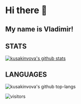 # Hi there 👋

## My name is Vladimir!

## STATS
<p align="left">
  <a href="https://github.com/kusakinvova"><img src="https://github-readme-stats.vercel.app/api?username=kusakinvova&hide_border=true&show_icons=true" alt="kusakinvova's github stats"></a>
</p>


## LANGUAGES
<img src="https://github-readme-stats.vercel.app/api/top-langs/?username=kusakinvova&layout=compact" alt="kusakinvova's github top-langs" >



![visitors](https://visitor-badge.glitch.me/badge?page_id=kusakinvova)



<!--
**KusakinVova/kusakinvova** is a ✨ _special_ ✨ repository because its `README.md` (this file) appears on your GitHub profile.

Here are some ideas to get you started:

- 🔭 I’m currently working on ...
- 🌱 I’m currently learning ...
- 👯 I’m looking to collaborate on ...
- 🤔 I’m looking for help with ...
- 💬 Ask me about ...
- 📫 How to reach me: ...
- 😄 Pronouns: ...
- ⚡ Fun fact: ...

- 🔭 I’m currently working on RSClone (survival single/multiplayer game)!
- 🌱 I’m currently learning React / Styled Components / Phaser / Canvas
- 💬 Ask me about Typescript!
- 📫 How to reach me: linkedin (link is below the text) / discord ()
- ⚡ Fun fact: Do you know your brain is using only 10% of overall power?? Idk until tomorrow:)

### [LINKEDIN](https://www.linkedin.com/in/)
### [CODERSRANK](https://profile.codersrank.io/user/)
### [CV && Deploy :fire: ](https:///)


![](https://img.shields.io/badge/Code-Javascript-informational?style=flat&logo=<LOGO_NAME>&logoColor=white&color=red) 
![](https://img.shields.io/badge/Code-Typescript-informational?style=flat&logo=<LOGO_NAME>&logoColor=white&color=green)
![](https://img.shields.io/badge/Code-HTML/Pug-informational?style=flat&logo=<LOGO_NAME>&logoColor=white&color=blue)
![](https://img.shields.io/badge/Code-SCSS/CSS-informational?style=flat&logo=<LOGO_NAME>&logoColor=white&color=purple)
![](https://img.shields.io/badge/Code-StyledComponents-informational?style=flat&logo=<LOGO_NAME>&logoColor=white&color=orange)

![](https://img.shields.io/badge/Tools-Webpack-informational?style=flat&logo=<LOGO_NAME>&logoColor=white&color=brown)
![](https://img.shields.io/badge/Tools-Gulp-informational?style=flat&logo=<LOGO_NAME>&logoColor=white&color=gold)
![](https://img.shields.io/badge/Tools-VSCode-informational?style=flat&logo=<LOGO_NAME>&logoColor=white&color=pink)
![](https://img.shields.io/badge/Tools-Git-informational?style=flat&logo=<LOGO_NAME>&logoColor=white&color=2bbc8a)
![](https://img.shields.io/badge/Tools-DevTools-informational?style=flat&logo=<LOGO_NAME>&logoColor=white&color=beige)

![](https://img.shields.io/badge/Other-Photoshop-informational?style=flat&logo=<LOGO_NAME>&logoColor=white&color=brightbrown)
![](https://img.shields.io/badge/Other-Figma-informational?style=flat&logo=<LOGO_NAME>&logoColor=white&color=darkgreen)
![](https://img.shields.io/badge/Other-AutoCad-informational?style=flat&logo=<LOGO_NAME>&logoColor=white&color=darkred)

![](https://img.shields.io/badge/Libs-React-informational?style=flat&logo=<LOGO_NAME>&logoColor=white&color=magenta)
![](https://img.shields.io/badge/Libs-Phaser-informational?style=flat&logo=<LOGO_NAME>&logoColor=white&color=cyan)

![](https://img.shields.io/badge/TimeManagement-Trello/ClickUp-informational?style=flat&logo=<LOGO_NAME>&logoColor=white&color=aquamarine)

![](https://img.shields.io/badge/Methods-BEM-informational?style=flat&logo=<LOGO_NAME>&logoColor=white&color=yellow)

### Wish y'all success!


-->
